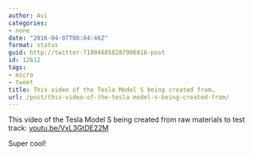```yaml
---
author: Avi
categories:
- none
date: "2016-04-07T08:04:46Z"
format: status
guid: http://twitter-718046858287906816-post
id: 12612
tags:
- micro
- tweet
title: This video of the Tesla Model S being created from…
url: /post/this-video-of-the-tesla-model-s-being-created-from/
---
```

This video of the Tesla Model S being created from raw materials to test track: [youtu.be/VxL3GtDE22M](http://youtu.be/VxL3GtDE22M)

Super cool!